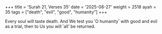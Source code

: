 +++
title = 'Surah 21, Verses 35'
date = '2025-08-27'
weight = 2518
ayah = 35
tags = ["death", "evil", "good", "humanity"]
+++

Every soul will taste death. And We test you ˹O humanity˺ with good and evil as a trial, then to Us you will ˹all˺ be returned.